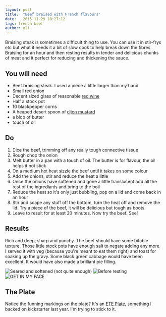 ```yaml
---
layout: post
title:  "Beef braised with French flavours"
date:   2015-11-29 18:27:12
tags: french beef
author: oli
---
```


Braising steak is sometimes a difficult thing to use.  You can use it in stir-frys etc but what it needs it a bit of slow cook to help break down the fibres.  Braising for an hour and then resting results in tender and delicious chunks of meat and it perfect for reducing and thickening the sauce.


## You will need

* Beef braising steak.  I used a piece a little larger than my hand
* Small red onion
* Decent sized glass of reasonable [red wine](http://amzn.to/1JTX7Lm)
* Half a stock pot
* 10 blackpepper corns
* A heaped desert spoon of [dijon mustard](http://amzn.to/1QCDEOQ)
* a blob of butter
* touch of oil

## Do

1. Dice the beef, trimming off any really tough connective tissue
2. Rough chop the onion
3. Melt butter in a pan with a touch of oil.  The butter is for flavour, the oil helps it not stick
4. On a medium hot heat sizzle the beef until it takes on some colour
5. Add the onions, stir and reduce the heat a little
6. Once the onions have softened and gone a little translucent add all the rest of the ingrediants and bring to the boil
7. Reduce the heat so it's only just bubbling, pop on a lid and come back in an hour
8. Stir and scape any stuff off the bottom, turn the heat off and remove the lid.  Try a piece of the beef, it will be delicious but tough as boots.
9. Leave to result for at least 20 minutes.  Now try the beef.  See!

## Results

Rich and deep, sharp and punchy.  The beef should have some bitable texture.  Those little stock pots have enough salt to negate adding any more. I served it with veg (because you're meant to eat them right) and toast for soaking up the gravy.  Some black green cabbage would have been excellent.  It would have also made a brilliant pie filling.

![Seared and softened (not quite enough)](/images/blog/french-beef/french-beef-1.jpg)
![Before resting](/images/blog/french-beef/french-beef-2.jpg)
![GET IN MY FACE](/images/blog/french-beef/french-beef-3.jpg)

## The Plate

Notice the funning markings on the plate?  It's an [ETE Plate](http://eteplate.com/), something I backed on kickstarter last year.  I'm trying to stick to it.




